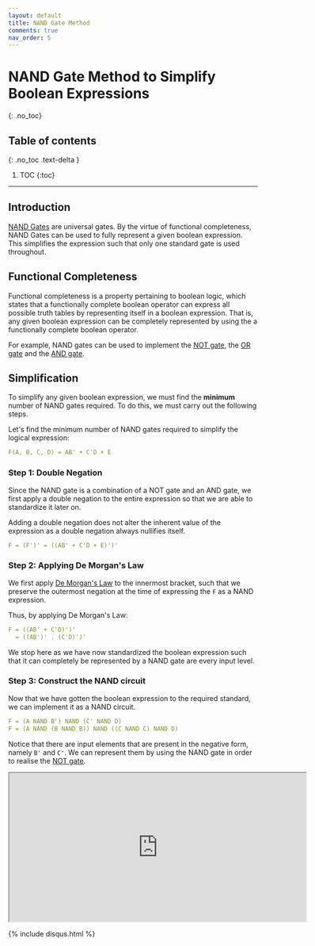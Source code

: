 ```yaml
---
layout: default
title: NAND Gate Method
comments: true
nav_order: 5
---
```


# NAND Gate Method to Simplify Boolean Expressions
{: .no_toc}

## Table of contents
{: .no_toc .text-delta }

1. TOC
{:toc}

---

## Introduction
[NAND Gates](https://learn.circuitverse.org/docs/universal_gates.html#nand-gate) are universal gates. By the virtue of functional completeness, NAND Gates can be used to fully represent a given boolean expression. This simplifies the expression such that only one standard gate is used throughout.  

## Functional Completeness
Functional completeness is a property pertaining to boolean logic, which states that a functionally complete boolean operator can express all possible truth tables by representing itself in a boolean expression. That is, any given boolean expression can be completely represented by using the a functionally complete boolean operator. 

For example, NAND gates can be used to implement the [NOT gate](https://learn.circuitverse.org/docs/universal_gates.html#implementing-not-gate-1), the [OR gate](https://learn.circuitverse.org/docs/universal_gates.html#implementing-or-gate-1) and the [AND gate](https://learn.circuitverse.org/docs/universal_gates.html#implementing-and-gate-1). 

## Simplification
To simplify any given boolean expression, we must find the __minimum__ number of NAND gates required. To do this, we must carry out the following steps. 

Let's find the minimum number of NAND gates required to simplify the logical expression:
```yaml
F(A, B, C, D) = AB' + C'D + E
```

### Step 1: Double Negation
Since the NAND gate is a combination of a NOT gate and an AND gate, we first apply a double negation to the entire expression so that we are able to standardize it later on.

Adding a double negation does not alter the inherent value of the expression as a double negation always nullifies itself.

```yaml
F = (F')' = ((AB' + C'D + E)')'
```

### Step 2: Applying De Morgan's Law
We first apply [De Morgan's Law](https://learn.circuitverse.org/docs/bool.html#de-morgans-law) to the innermost bracket, such that we preserve the outermost negation at the time of expressing the `F` as a NAND expression.

Thus, by applying De Morgan's Law:
```yaml
F = ((AB' + C'D)')'
  = ((AB')' . (C'D)')' 
```
We stop here as we have now standardized the boolean expression such that it can completely be represented by a NAND gate are every input level.

### Step 3: Construct the NAND circuit
Now that we have gotten the boolean expression to the required standard, we can implement it as a NAND circuit.

```yaml
F = (A NAND B') NAND (C' NAND D)
F = (A NAND (B NAND B)) NAND ((C NAND C) NAND D)
```
Notice that there are input elements that are present in the negative form, namely `B'` and `C'`. We can represent them by using the NAND gate in order to realise the [NOT gate](https://learn.circuitverse.org/docs/universal_gates.html#implementing-not-gate-1).

<iframe width="600px" height="300px" src="https://circuitverse.org/simulator/embed/93441" id="projectPreview" scrolling="no" webkitAllowFullScreen mozAllowFullScreen allowFullScreen></iframe>


{% include disqus.html %}



